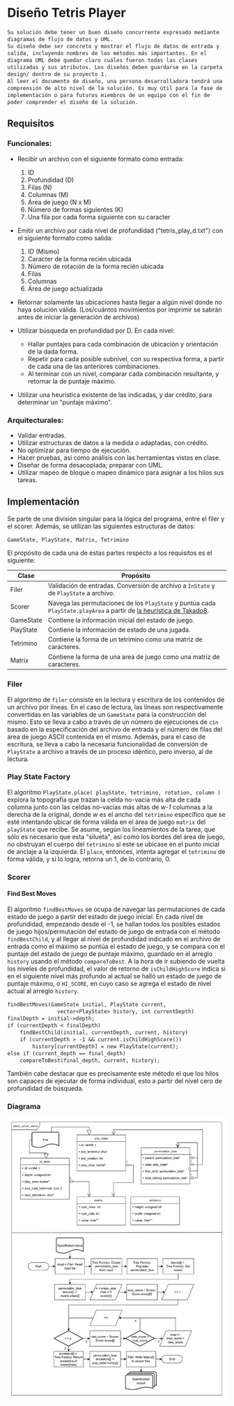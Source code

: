 
# Diseño Tetris Player

    Su solución debe tener un buen diseño concurrente expresado mediante diagramas de flujo de datos y UML.
    Su diseño debe ser concreto y mostrar el flujo de datos de entrada y salida, incluyendo nombres de los métodos más importantes. En el diagrama UML debe quedar claro cuáles fueron todas las clases utilizadas y sus atributos. Los diseños deben guardarse en la carpeta design/ dentro de su proyecto 1.
    Al leer el documento de diseño, una persona desarrolladora tendrá una comprensión de alto nivel de la solución. Es muy útil para la fase de implementación o para futuros miembros de un equipo con el fin de poder comprender el diseño de la solución.

## Requisitos

### Funcionales:

* Recibir un archivo con el siguiente formato como entrada:
    1. ID
    2. Profundidad (D)
    3. Filas (N)
    4. Columnas (M)
    5. Área de juego (N x M)
    6. Número de formas siguientes (K)
    7. Una fila por cada forma siguiente con su caracter

* Emitir un archivo por cada nivel de profundidad ("tetris_play_d.txt") con el
  siguiente formato como salida:
    1. ID (Mismo)
    2. Caracter de la forma recién ubicada
    3. Número de rotación de la forma recién ubicada
    4. Filas
    5. Columnas
    6. Área de juego actualizada

* Retornar solamente las ubicaciones hasta llegar a algún nivel donde no haya
  solución
  válida. (Los/cuántos movimientos por imprimir se sabrán antes de iniciar la
  generación de archivos)

* Utilizar búsqueda en profundidad por D. En cada nivel:
    * Hallar puntajes para cada combinación de ubicación y orientación de la
      dada forma.
    * Repetir para cada posible subnivel, con su respectiva forma, a partir de
      cada una de las anteriores combinaciones.
    * Al terminar con un nivel, comparar cada combinación resultante, y retornar
      la de puntaje máximo.

* Utilizar una heurística existente de las indicadas, y dar crédito, para
  determinar un "puntaje máximo".

### Arquitecturales:

* Validar entradas.
* Utilizar estructuras de datos a la medida o adaptadas, con crédito.
* No optimizar para tiempo de ejecución.
* Hacer pruebas, así como análisis con las herramientas vistas en clase.
* Diseñar de forma desacoplada; preparar con UML.
* Utilizar mapeo de bloque o mapeo dinámico para asignar a los hilos sus tareas.

## Implementación

Se parte de una división singular para la lógica del programa, entre el
filer y el scorer. Además, se utilizan las siguientes estructuras de datos:

    GameState, PlayState, Matrix, Tetrimino

El propósito de cada una de estas partes respecto a los requisitos es el
siguiente:

| Clase     | Propósito                                                                                                                                                 |
|-----------|-----------------------------------------------------------------------------------------------------------------------------------------------------------|
| Filer     | Validación de entradas. Conversión de archivo a `InState` y de `PlayState` a archivo.                                                                     |
| Scorer    | Navega las permutaciones de los `PlayState` y puntúa cada `PlayState.playArea` a partir de [la heurística de Takado8](https://github.com/takado8/Tetris). |
| GameState | Contiene la información inicial del estado de juego.                                                                                                      |
| PlayState | Contiene la información de estado de una jugada.                                                                                                          |
| Tetrimino | Contiene la forma de un tetrimino como una matriz de caracteres.                                                                                          |
| Matrix    | Contiene la forma de una area de juego como una matriz de caracteres.                                                                                     |

### Filer

El algoritmo de `filer` consiste en la lectura y escritura de los contenidos de
un archivo por líneas. En el caso de lectura, las líneas son respectivamente
convertidas en las variables de un `GameState` para la construcción del
mismo. Esto se lleva a cabo a través de un número de ejecuciones de `cin`
basado en la especificación del archivo de entrada y el número de filas del
área de juego ASCII contenida en el mismo. Además, para el caso de escritura, se
lleva a cabo la necesaria funcionalidad de conversión de `PlayState` a
archivo a través de un proceso idéntico, pero inverso, al de lectura.

### Play State Factory

El algoritmo `PlayState.place( playState, tetrimino, rotation, column )`
explora la topografía que trazan la celda no-vacía más alta de cada columna
junto con las celdas no-vacías más altas de *w-1* columnas a la derecha de la
original, donde *w* es el ancho del `tetrimino` específico que se esté
intentando ubicar de forma válida en el área de juego `matrix` del `playState`
que recibe. Se asume, según los lineamientos de la tarea, que sólo es necesario
que esta "silueta", así como los bordes del área de juego, no obstruyan el
cuerpo del `tetrimino` si este se ubicase en el punto inicial de anclaje a la
izquierda. El `place`, entonces, intenta agregar el `tetrimino` de forma válida,
y si lo logra, retorna un 1, de lo contrario, 0.

### Scorer

#### Find Best Moves

El algoritmo `findBestMoves` se ocupa de navegar las permutaciones de cada
estado de juego a partir del estado de juego inicial. En cada nivel de
profundidad, empezando desde el -1, se hallan todos los posibles estados de
juego hijos/permutación del estado de juego de entrada con el método
`findBestChild`, y al llegar al nivel de profundidad indicado en el
archivo de entrada como el máximo se puntúa el estado de juego, y se
compara con el puntaje del estado de juego de puntaje máximo, guardado en
el arreglo `history` usando el método `compareToBest`. A la hora de ir
subiendo de vuelta los niveles de profundidad, el valor de retorno de
`isChildHighScore` indica si en el siguiente nivel más profundo al actual se
halló un estado de juego de puntaje máximo, o `HI_SCORE`, en cuyo caso se
agrega el estado de nivel actual al arreglo `history`.

    findBestMoves(GameState initial, PlayState current,
                    vector<PlayState> history, int currentDepth)
    finalDepth = initial->depth;
    if (currentDepth < finalDepth)
        findBestChild(initial, currentDepth, current, history)
        if (currentDepth > -1 && current.isChildHighScore())
            history[currentDepth] = new PlayState(current);
    else if (current_depth == final_depth)
        compareToBest(final_depth, current, history);

También cabe destacar que es precisamente este método el que los hilos son
capaces de ejecutar de forma individual, esto a partir del nivel cero de
profundidad de búsqueda.

### Diagrama

![Diagrama a nivel de main](diagram.svg)
